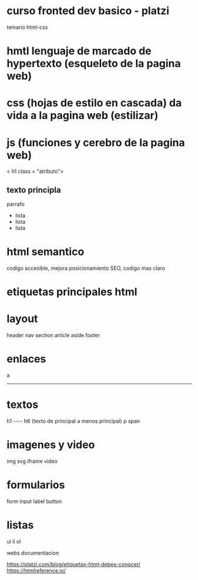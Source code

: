 # curso fronted dev basico - platzi

temario html-css

# hmtl lenguaje de marcado de hypertexto (esqueleto de la pagina web)
# css (hojas de estilo en cascada) da vida a la pagina web (estilizar)
# js (funciones y cerebro de la pagina web)

< h1 class = "atributo">

<section> 
    <h1> texto principla </h1>
    <p> parrafo </p>
    <ul>
        <li> lista</li>
        <li> lista</li>
        <li> lista</li>

</section>


# html semantico
codigo accesible, mejora posicionamiento SEO, codigo mas claro
<div>   </div>


# etiquetas principales html

# layout

header
nav
section
article
aside
footer

# enlaces
a


-------

# textos 
h1 ---- h6 (texto de principal a menos principal)
p 
span

# imagenes y video
img
svg
iframe
video

# formularios

form
input
label
button

# listas

ul
li
ol


webs documentacion

https://platzi.com/blog/etiquetas-html-debes-conocer/
https://htmlreference.io/